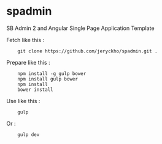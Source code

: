 # spadmin
SB Admin 2 and Angular Single Page Application Template

Fetch like this :
```
    git clone https://github.com/jeryckho/spadmin.git .
```

Prepare like this :
```
    npm install -g gulp bower
    npm install gulp bower
    npm install
    bower install
```

Use like this :
```
    gulp
```

Or :
```
    gulp dev
```
